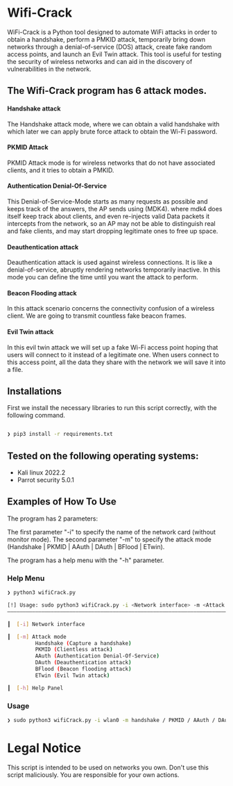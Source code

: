 # Wifi-Crack
WiFi-Crack is a Python tool designed to automate WiFi attacks in order to obtain a handshake, perform a PMKID attack, temporarily bring down networks through a denial-of-service (DOS) attack, create fake random access points, and launch an Evil Twin attack. This tool is useful for testing the security of wireless networks and can aid in the discovery of vulnerabilities in the network.

## The Wifi-Crack program has 6 attack modes.

#### Handshake attack
The Handshake attack mode, where we can obtain a valid handshake with which later we can apply brute force attack to obtain the Wi-Fi password.

#### PKMID Attack
PKMID Attack mode is for wireless networks that do not have associated clients, and it tries to obtain a PMKID.

#### Authentication Denial-Of-Service
This Denial-of-Service-Mode starts as many requests as possible and keeps track of the 
answers, the AP sends using (MDK4). where mdk4 does itself keep track about clients, and 
even re-injects valid Data packets it intercepts from the network, so an AP may not be 
able to distinguish real and fake clients, and may start dropping legitimate ones to 
free up space.

#### Deauthentication attack
Deauthentication attack is used against wireless connections. It is like a denial-of-service, abruptly rendering
networks temporarily inactive. In this mode you can define the time until you want the attack to perform.

#### Beacon Flooding attack
In this attack scenario concerns the connectivity confusion of a wireless client. We are going to transmit countless 
fake beacon frames.

#### Evil Twin attack
In this evil twin attack we will set up a fake Wi-Fi access point hoping that users will connect to it instead of a 
legitimate one. When users connect to this access point, all the data they share with the network we will save it into
a file.

## Installations
First we install the necessary libraries to run this script correctly, with the following command.
```bash 

❯ pip3 install -r requirements.txt

```

## Tested on the following operating systems:
- Kali linux 2022.2
- Parrot security 5.0.1

## Examples of How To Use
The program has 2 parameters:

The first parameter "-i" to specify the name of the network card (without monitor mode). The second parameter "-m" to specify the attack mode (Handshake | PKMID | AAuth | DAuth | BFlood | ETwin).

The program has a help menu with the "-h" parameter.

### Help Menu
```bash
❯ python3 wifiCrack.py

[!] Usage: sudo python3 wifiCrack.py -i <Network interface> -m <Attack mode>
――――――――――――――――――――――――――――――――――――――――――――――――――――――――――――――――――――――――――

┃  [-i] Network interface

┃  [-m] Attack mode
         Handshake (Capture a handshake)
         PKMID (Clientless attack)
         AAuth (Authentication Denial-Of-Service)
         DAuth (Deauthentication attack)
         BFlood (Beacon flooding attack)
         ETwin (Evil Twin attack)

┃  [-h] Help Panel
```

### Usage
```bash
❯ sudo python3 wifiCrack.py -i wlan0 -m handshake / PKMID / AAuth / DAuth / BFlood / ETwin
```

# Legal Notice

This script is intended to be used on networks you own. Don't use this script maliciously. You are responsible for your own actions.
